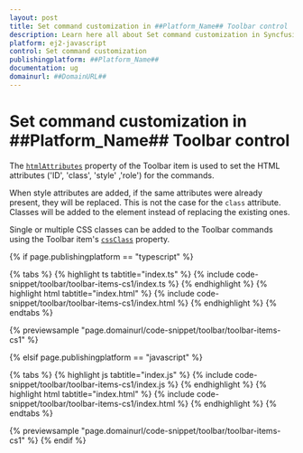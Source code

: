 ```yaml
---
layout: post
title: Set command customization in ##Platform_Name## Toolbar control | Syncfusion
description: Learn here all about Set command customization in Syncfusion ##Platform_Name## Toolbar control of Syncfusion Essential JS 2 and more.
platform: ej2-javascript
control: Set command customization 
publishingplatform: ##Platform_Name##
documentation: ug
domainurl: ##DomainURL##
---
```


# Set command customization in ##Platform_Name## Toolbar control

The [`htmlAttributes`](../../api/toolbar/item#htmlattributes) property of the Toolbar item is used to set the HTML attributes ('ID', 'class', 'style' ,'role') for the commands.

When style attributes are added, if the same attributes were already present, they will be replaced.  This is not the case for the `class` attribute. Classes will be added to the element instead of replacing the existing ones.

Single or multiple CSS classes can be added to the Toolbar commands using the Toolbar item's [`cssClass`](../../api/toolbar/item#cssclass) property.

{% if page.publishingplatform == "typescript" %}

 {% tabs %}
{% highlight ts tabtitle="index.ts" %}
{% include code-snippet/toolbar/toolbar-items-cs1/index.ts %}
{% endhighlight %}
{% highlight html tabtitle="index.html" %}
{% include code-snippet/toolbar/toolbar-items-cs1/index.html %}
{% endhighlight %}
{% endtabs %}
        
{% previewsample "page.domainurl/code-snippet/toolbar/toolbar-items-cs1" %}

{% elsif page.publishingplatform == "javascript" %}

{% tabs %}
{% highlight js tabtitle="index.js" %}
{% include code-snippet/toolbar/toolbar-items-cs1/index.js %}
{% endhighlight %}
{% highlight html tabtitle="index.html" %}
{% include code-snippet/toolbar/toolbar-items-cs1/index.html %}
{% endhighlight %}
{% endtabs %}

{% previewsample "page.domainurl/code-snippet/toolbar/toolbar-items-cs1" %}
{% endif %}